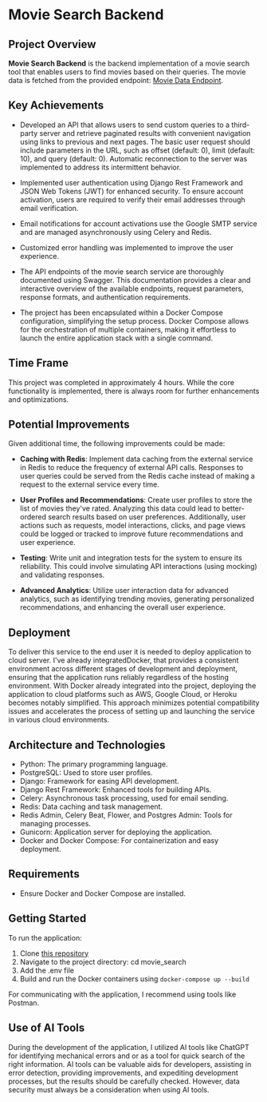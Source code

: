 # Movie Search Backend

## Project Overview

**Movie Search Backend** is the backend implementation of a movie search tool that enables users to find movies based on their queries. The movie data is fetched from the provided endpoint: [Movie Data Endpoint](https://august12-uqf7jaf6ua-ew.a.run.app/docs).

## Key Achievements

- Developed an API that allows users to send custom queries to a third-party server and retrieve paginated results with convenient navigation using links to previous and next pages. 
The basic user request should include parameters in the URL, such as offset (default: 0), limit (default: 10), and query (default: 0). Automatic reconnection to the server was implemented to address its intermittent behavior.

- Implemented user authentication using Django Rest Framework and JSON Web Tokens (JWT) for enhanced security. To ensure account activation, users are required to verify their email addresses through email verification.

- Email notifications for account activations use the Google SMTP service and are managed asynchronously using Celery and Redis.

- Customized error handling was implemented to improve the user experience.

- The API endpoints of the movie search service are thoroughly documented using Swagger. This documentation provides a clear and interactive overview of the available endpoints, request parameters, response formats, and authentication requirements.

- The project has been encapsulated within a Docker Compose configuration, simplifying the setup process. Docker Compose allows for the orchestration of multiple containers, making it effortless to launch the entire application stack with a single command.


## Time Frame

This project was completed in approximately 4 hours. While the core functionality is implemented, there is always room for further enhancements and optimizations.

## Potential Improvements

Given additional time, the following improvements could be made:

- **Caching with Redis**: Implement data caching from the external service in Redis to reduce the frequency of external API calls. Responses to user queries could be served from the Redis cache instead of making a request to the external service every time.

- **User Profiles and Recommendations**: Create user profiles to store the list of movies they've rated. Analyzing this data could lead to better-ordered search results based on user preferences. Additionally, user actions such as requests, model interactions, clicks, and page views could be logged or tracked to improve future recommendations and user experience.

- **Testing**: Write unit and integration tests for the system to ensure its reliability. This could involve simulating API interactions (using mocking) and validating responses.

- **Advanced Analytics**: Utilize user interaction data for advanced analytics, such as identifying trending movies, generating personalized recommendations, and enhancing the overall user experience.

## Deployment

To deliver this service to the end user it is needed to deploy application to cloud server. I've already integratedDocker, that provides a consistent environment across different stages of development and deployment, ensuring that the application runs reliably regardless of the hosting environment. With Docker already integrated into the project, deploying the application to cloud platforms such as AWS, Google Cloud, or Heroku becomes notably simplified. This approach minimizes potential compatibility issues and accelerates the process of setting up and launching the service in various cloud environments.

## Architecture and Technologies

- Python: The primary programming language.
- PostgreSQL: Used to store user profiles.
- Django: Framework for easing API development.
- Django Rest Framework: Enhanced tools for building APIs.
- Celery: Asynchronous task processing, used for email sending.
- Redis: Data caching and task management.
- Redis Admin, Celery Beat, Flower, and Postgres Admin: Tools for managing processes.
- Gunicorn: Application server for deploying the application.
- Docker and Docker Compose: For containerization and easy deployment.

## Requirements

- Ensure Docker and Docker Compose are installed.

## Getting Started

To run the application:

1. Clone [this repository](https://github.com/polinamalyhina/movie_search.git)
2. Navigate to the project directory: cd movie_search
3. Add the .env file
4. Build and run the Docker containers using `docker-compose up --build`

For communicating with the application, I recommend using tools like Postman.

## Use of AI Tools

During the development of the application, I utilized AI tools like ChatGPT for identifying mechanical errors and or as a tool for quick search of the right information. AI tools can be valuable aids for developers, assisting in error detection, providing improvements, and expediting development processes, but the results should be carefully checked. However, data security must always be a consideration when using AI tools.
